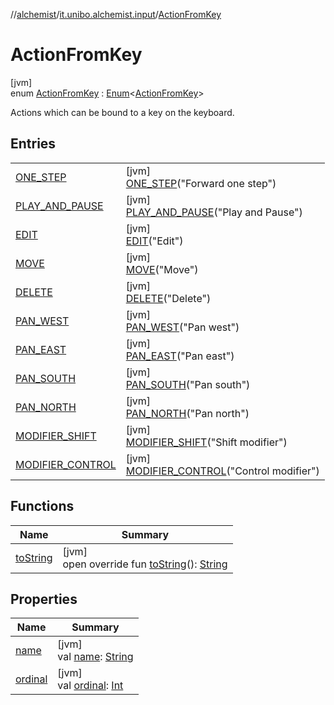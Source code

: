 //[alchemist](../../../index.md)/[it.unibo.alchemist.input](../index.md)/[ActionFromKey](index.md)

# ActionFromKey

[jvm]\
enum [ActionFromKey](index.md) : [Enum](https://kotlinlang.org/api/latest/jvm/stdlib/kotlin/-enum/index.html)<[ActionFromKey](index.md)> 

Actions which can be bound to a key on the keyboard.

## Entries

| | |
|---|---|
| [ONE_STEP](-o-n-e_-s-t-e-p/index.md) | [jvm]<br>[ONE_STEP](-o-n-e_-s-t-e-p/index.md)("Forward one step") |
| [PLAY_AND_PAUSE](-p-l-a-y_-a-n-d_-p-a-u-s-e/index.md) | [jvm]<br>[PLAY_AND_PAUSE](-p-l-a-y_-a-n-d_-p-a-u-s-e/index.md)("Play and Pause") |
| [EDIT](-e-d-i-t/index.md) | [jvm]<br>[EDIT](-e-d-i-t/index.md)("Edit") |
| [MOVE](-m-o-v-e/index.md) | [jvm]<br>[MOVE](-m-o-v-e/index.md)("Move") |
| [DELETE](-d-e-l-e-t-e/index.md) | [jvm]<br>[DELETE](-d-e-l-e-t-e/index.md)("Delete") |
| [PAN_WEST](-p-a-n_-w-e-s-t/index.md) | [jvm]<br>[PAN_WEST](-p-a-n_-w-e-s-t/index.md)("Pan west") |
| [PAN_EAST](-p-a-n_-e-a-s-t/index.md) | [jvm]<br>[PAN_EAST](-p-a-n_-e-a-s-t/index.md)("Pan east") |
| [PAN_SOUTH](-p-a-n_-s-o-u-t-h/index.md) | [jvm]<br>[PAN_SOUTH](-p-a-n_-s-o-u-t-h/index.md)("Pan south") |
| [PAN_NORTH](-p-a-n_-n-o-r-t-h/index.md) | [jvm]<br>[PAN_NORTH](-p-a-n_-n-o-r-t-h/index.md)("Pan north") |
| [MODIFIER_SHIFT](-m-o-d-i-f-i-e-r_-s-h-i-f-t/index.md) | [jvm]<br>[MODIFIER_SHIFT](-m-o-d-i-f-i-e-r_-s-h-i-f-t/index.md)("Shift modifier") |
| [MODIFIER_CONTROL](-m-o-d-i-f-i-e-r_-c-o-n-t-r-o-l/index.md) | [jvm]<br>[MODIFIER_CONTROL](-m-o-d-i-f-i-e-r_-c-o-n-t-r-o-l/index.md)("Control modifier") |

## Functions

| Name | Summary |
|---|---|
| [toString](to-string.md) | [jvm]<br>open override fun [toString](to-string.md)(): [String](https://kotlinlang.org/api/latest/jvm/stdlib/kotlin/-string/index.html) |

## Properties

| Name | Summary |
|---|---|
| [name](index.md#177396941%2FProperties%2F-267951372) | [jvm]<br>val [name](index.md#177396941%2FProperties%2F-267951372): [String](https://kotlinlang.org/api/latest/jvm/stdlib/kotlin/-string/index.html) |
| [ordinal](index.md#1496824657%2FProperties%2F-267951372) | [jvm]<br>val [ordinal](index.md#1496824657%2FProperties%2F-267951372): [Int](https://kotlinlang.org/api/latest/jvm/stdlib/kotlin/-int/index.html) |
